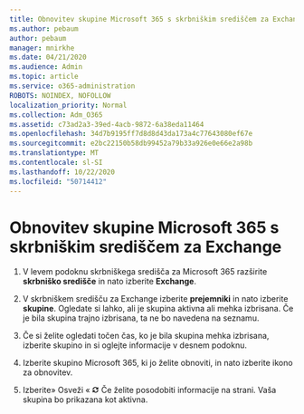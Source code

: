 ```yaml
---
title: Obnovitev skupine Microsoft 365 s skrbniškim središčem za Exchange
ms.author: pebaum
author: pebaum
manager: mnirkhe
ms.date: 04/21/2020
ms.audience: Admin
ms.topic: article
ms.service: o365-administration
ROBOTS: NOINDEX, NOFOLLOW
localization_priority: Normal
ms.collection: Adm_O365
ms.assetid: c73ad2a3-39ed-4acb-9872-6a38eda11464
ms.openlocfilehash: 34d7b9195ff7d8d8d43da173a4c77643080ef67e
ms.sourcegitcommit: e2bc22150b58db99452a79b33a926e0e66e2a98b
ms.translationtype: MT
ms.contentlocale: sl-SI
ms.lasthandoff: 10/22/2020
ms.locfileid: "50714412"
---
```

# <a name="restore-a-microsoft-365-group-using-the-exchange-admin-center"></a>Obnovitev skupine Microsoft 365 s skrbniškim središčem za Exchange

1. V levem podoknu skrbniškega središča za Microsoft 365 razširite **skrbniško središče** in nato izberite **Exchange**.
    
2. V skrbniškem središču za Exchange izberite **prejemniki** in nato izberite **skupine**. Ogledate si lahko, ali je skupina aktivna ali mehka izbrisana. Če je bila skupina trajno izbrisana, ta ne bo navedena na seznamu.
    
3. Če si želite ogledati točen čas, ko je bila skupina mehka izbrisana, izberite skupino in si oglejte informacije v desnem podoknu.
    
4. Izberite skupino Microsoft 365, ki jo želite obnoviti, in nato izberite ikono za obnovitev.
    
5. Izberite» Osveži « ![Ikona osveževanja](media/6464df90-2a91-4c1f-92a6-9a38c7696ac3.gif) Če želite posodobiti informacije na strani. Vaša skupina bo prikazana kot aktivna. 
    

